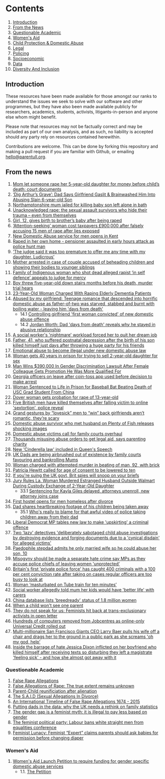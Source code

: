 # Contents

1. [Introduction](#introduction)
2. [From the News](#fromthenews)
3. [Questionable Academic](#questionableacademic)
4. [Women's Aid](#womensaid)
5. [Child Protection & Domestic Abuse](ChildProtection.md)
6. [Legal](Legal.md)
7. [Policing](Policing.md)
8. [Socioeconomic](Socioeconomic.md)
9. [Data](Data.md)
10. [Diversity And Inclusion](Diversity_And_Inclusion.md)
## Introduction <a name="introduction"></a>
These resources have been made available for those amongst our ranks to understand the issues we seek to solve with our software and other programmes, but they have also been made available publicly for researchers, academics, students, activists, litigants-in-person and anyone else whom might benefit. 

Please note that resources may not be factually correct and may be included as part of our own analysis, and as such, no liability is accepted should any party rely on resources contained herewithin.

Contributions are welcome. This can be done by forking this repository and making a pull request if you are familiar with Github, or emailing hello@parentull.org.

## From the news <a name="fromthenews"></a>
1. [Mom let someone rape her 5-year-old daughter for money before child’s death: court documents](https://www.pennlive.com/nation-world/2021/12/mom-let-someone-rape-her-5-year-old-daughter-for-money-before-childs-death-court-documents.html)
2. [‘Dig Arthur’s Grave’: Dad Says Girlfriend Gaslit & Brainwashed Him Into Abusing Slain 6-year-old Son](https://www.crimeonline.com/2021/11/22/dig-arthurs-grave-dad-says-girlfriend-gaslit-brainwashed-him-into-abusing-slain-6-year-old-son/)
3. [Northamptonshire mum jailed for killing baby son left alone in bath](https://www.bbc.co.uk/news/uk-england-northamptonshire-56860846)
4. [Unacknowledged rape: the sexual assault survivors who hide their trauma – even from themselves](https://www.theguardian.com/society/2021/aug/26/unacknowledged-the-sexual-assault-survivors-who-hide-their-trauma-even-from-themselves)
5. [Girl, 12, gives birth to brother’s baby after being raped](https://metro.co.uk/2021/11/04/wales-girl-12-gives-birth-to-brothers-baby-after-being-raped-15540275/?ico=related-posts#metro-comments-container)
6. [‘Attention-seeking’ woman cost taxpayers £900,000 after falsely accusing 15 men of rape after lies exposed](https://www.thesun.co.uk/news/4313763/woman-falsely-accused-rape-15-men-is-jailed/)
7. [New Domestic Abuse service for men opens in Kent](https://www.charitytoday.co.uk/new-domestic-abuse-service-for-men-opens-in-kent/)
8. [Raped in her own home - pensioner assaulted in early hours attack as police hunt man](https://www.express.co.uk/news/uk/1520321/Gloucester-news-police-hunt-man-after-rape)
9. [‘The judge said it was too premature to offer me any time with my daughter. Ludicrous’](https://www.irishtimes.com/culture/film/the-judge-said-it-was-too-premature-to-offer-me-any-time-with-my-daughter-ludicrous-1.4679657)
10. [Mother arrested in case of couple accused of beheading children and showing their bodies to younger siblings](https://www.independent.co.uk/news/world/americas/crime/arizona-parents-decapitating-teen-children-b1930036.html)
11. [Family of Indigenous woman who shot dead alleged rapist ‘in self defence’ appeals to judge for mercy](https://www.independent.co.uk/news/world/americas/crime/maddesyn-feorge-shot-rapist-washington-b1937312.html)
12. [Boy threw five-year-old down stairs months before his death, murder trial hears](https://www.mysocialworknews.com/article/boy-threw-five-year-old-down-stairs-months-before-his-death-murder-trial-hears)
13. [23-Year-Old Woman Charged With Raping Elderly Dementia Patients](https://policetribune.com/23-year-old-woman-charged-with-raping-elderly-dementia-patients/)
14. [Abused by my girlfriend: Teenage romance that descended into horrific domestic abuse as father-of-two was starved, stabbed and burnt with boiling water - leaving him 'days from death'](https://www.dailymail.co.uk/femail/article-6696389/BBC-Three-Abused-Girlfriend-Alex-Skeel-recalls-Jordan-Worths-abuse.html)
    - 14.1 [Controlling girlfriend 'first woman convicted' of new domestic abuse offence](https://www.telegraph.co.uk/news/2018/04/16/controlling-girlfriend-first-woman-convicted-new-domestic-abuse/)
    - 14.2 [Jordan Worth: Dad 'days from death' reveals why he stayed in abusive relationship](https://www.mirror.co.uk/news/uk-news/jordan-worth-dad-days-death-14030190)
15. [A social worker's 'nightmare' workload forced her to quit her dream job](https://www.hulldailymail.co.uk/news/health/social-workers-nightmare-workload-forced-2367324.amp)
16. [Father, 41, who suffered postnatal depression after the birth of his son killed himself just days after throwing a huge party for his friends](https://www.dailymail.co.uk/news/article-5735169/amp/Father-41-suffering-postnatal-depression-killed-days-throwing-party.html)
17. [Emotional abuse to become illegal under new domestic abuse law](https://www.bbc.co.uk/news/newsbeat-30098611)
18. [Woman gets 40 years in prison for trying to sell 2-year-old daughter for sex ](https://nypost.com/2018/07/13/woman-gets-40-years-in-prison-for-trying-to-sell-2-year-old-daughter-for-sex/)
19. [Man Wins $390,000 In Gender Discrimination Lawsuit After Female Colleague Gets Promotion He Was More Qualified For](https://www.newsweek.com/man-wins-gender-discrimination-lawsuit-after-woman-gets-promotion-he-wanted-853795)
20. [Georgia officers on leave after coin-toss app used before decision to make arrest ](https://www.nbcnews.com/news/us-news/georgia-officers-leave-over-after-coin-toss-used-decision-make-n891306)
21. [Woman Sentenced to Life in Prison for Baseball Bat Beating Death of USC Grad Student From China ](https://www.nbclosangeles.com/news/national-international/usc-student-china-killing-murder/48089/)
22. [Dover woman gets probation for rape of 13-year-old](https://eu.delawareonline.com/story/news/local/2017/01/12/dover-woman-given-probation-rape-13-year-old-boy/96492386/)
23. [Five British men have killed themselves after falling victim to online 'sextortion', police reveal](https://www.independent.co.uk/news/uk/crime/blackmail-online-sextortion-suicides-videos-photos-sexual-police-advice-a8337016.html)
24. [Grand gestures by “lovesick” men to “win” back girlfriends aren’t romantic, they’re scary](https://www.newstatesman.com/politics/2018/04/grand-gestures-lovesick-men-win-back-girlfriends-aren-t-romantic-they-re)
25. [Domestic abuse survivor who met husband on Plenty of Fish releases shocking images](https://www.cambridge-news.co.uk/news/cambridge-news/domestic-abuse-survivor-clare-law-14135286)
26. [Domestic abuse victims call for family courts overhaul](https://www.bbc.co.uk/news/uk-wales-44374556)
27. [Thousands misusing abuse orders to get legal aid, says parenting charity](https://www.bbc.co.uk/news/education-44628179)
28. [New 'Cinderella law' included in Queen's Speech](https://www.bbc.co.uk/news/uk-27693587)
29. [UK Dads are being airbrushed out of existence by family courts favouring and bankrolling Mums](https://inews.co.uk/opinion/uk-fathers-airbrushed-existence-family-courts-favouring-bankrolling-mothers-123539)
30. [Woman charged with attempted murder in beating of man, 92, with brick](https://www.cbsnews.com/amp/news/laquisha-jones-rodolfo-rodriguez-attempted-murder-beating-man-92-brick/)
31. [Patricia Hewitt called for age of consent to be lowered to ten](https://www.telegraph.co.uk/news/politics/labour/10666875/Patricia-Hewitt-called-for-age-of-consent-to-be-lowered-to-ten.html)
32. [If you're suing the UK govt, Brit spies will snoop on your briefs](https://www.theregister.com/2014/11/07/british_government_spying_on_lawyers/)
33. [Jury Rules La. Woman Murdered Estranged Husband Outside Walmart During Custody Exchange of 2-Year-Old Daughter](https://people.com/crime/jury-says-la-woman-murdered-estranged-husband-outside-walmart-during-custody-fight-over-daughter/)
    - 33.1 [Sentencing for Kayla Giles delayed, attorneys unenroll, new attorney joins case](https://www.kalb.com/2022/03/28/sentencing-kayla-giles-delayed-attorneys-unenroll-new-attorney-joins-case/) 
34. [First hostel opens for men homeless after divorce](https://www.thetimes.co.uk/article/italian-husbands-left-homeless-by-divorce-judges-9p37ctg7f)
35. [Dad shares heartbreaking footage of his children being taken away](https://www.plymouthherald.co.uk/news/local-news/dad-shares-heartbreaking-footage-children-1976948)
    - 35.1 [Who's really to blame for that awful video of police taking children away from their dad](https://www.plymouthherald.co.uk/news/news-opinion/police-take-children-dad-video-1983326)
36. [Liberal Democrat MP tables new law to make 'upskirting' a criminal offence](https://www.independent.co.uk/news/uk/politics/upskirting-lib-dem-mp-new-law-international-womens-day-wera-hobhouse-sexual-harassment-a8246316.html)
37. [Two 'lazy' detectives 'deliberately sabotaged child abuse investigations by destroying evidence and forging documents due to a 'cynical disdain' for alleged victims'](https://www.dailymail.co.uk/news/article-6602607/Essex-Detectives-destroyed-evidence-child-abuse-investigations-dropped.html)
38. [Paedophile stepdad admits he only married wife so he could abuse her son, 10](https://www.mirror.co.uk/news/world-news/paedophile-stepdad-admits-only-married-13934194)
39. [Misogyny should be made a separate hate crime say MPs as they accuse police chiefs of leaving women 'unprotected'](https://www.dailymail.co.uk/news/article-6588195/MPs-say-misogyny-separate-hate-crime-accuse-police-leaving-women-unprotected.html)
40. [Britain's first 'private police force' has caught 400 criminals with a 100 per cent conviction rate after taking on cases regular officers are too busy to look at](https://www.dailymail.co.uk/news/article-5346699/First-private-police-force-caught-400-criminals.html)
41. [Woman ‘masturbated on Tube train for ten minutes’](https://courtnewsuk.co.uk/woman-masturbated-on-tube-train-for-ten-minutes/)
42. [Social worker allegedly told mum her kids would have 'better life' with carers](https://www.hulldailymail.co.uk/news/health/social-worker-allegedly-told-mum-2613205.amp)
43. [China database lists 'breedready' status of 1.8 million women](https://www.theguardian.com/world/2019/mar/11/china-database-lists-breedready-status-of-18-million-women)
44. [When a child won't see one parent](https://www.bbc.co.uk/news/education-45448100)
45. [They do not speak for us: Feminists hit back at trans-exclusionary activists in open letter](https://www.thenational.scot/news/17472564.not-speak-us-feminists-hit-back-trans-exclusionary-activists-open-letter/)
46. [Hundreds of computers removed from Jobcentres as online-only Universal Credit rolled out](https://www.independent.co.uk/news/uk/home-news/computers-jobcentre-universal-credit-internet-access-benefits-online-jobseekers-a8803971.html?amp=)
47. [Multi-millionaire San Francisco Giants CEO Larry Baer pulls his wife off a chair and drags her to the ground in a public park as she screams 'oh my god, help'](https://www.dailymail.co.uk/news/article-6762657/Shocking-moment-multi-millionaire-San-Francisco-Giants-CEO-Larry-Baer-drags-wife-ground.html)
48. [Inside the barrage of hate Jessica Dixon inflicted on her boyfriend who killed himself after receiving texts so disturbing they left a magistrate 'feeling sick' - and how she almost got away with it](https://www.dailymail.co.uk/news/melbourne/article-10694241/Jessica-Dixon-repeatedly-urged-boyfriend-Tyrone-Reith-Myers-kill-did.html#l1tiwbcf1t8jw7188hp)
### Questionable Academic <a name="questionableacademic"></a>
1. [False Rape Allegations](https://archive.org/details/FalseRapeAllegations/page/n3/mode/2up)
2. [False Allegations of Rape: The true extent remains unknown](https://www.centreformalepsychology.com/male-psychology-magazine-listings/false-allegations-of-rape-the-true-extent-remains-unknown)
3. [Parent-Child reunificiation after alienation](https://www.psychologytoday.com/gb/blog/co-parenting-after-divorce/201305/parent-child-reunification-after-alienation)
4. [The S.A.I.D (Sexual Allegations In Divorce)](https://www.deltabravo.net/cms/plugins/content/content.php?content.318)
5. [An International Timeline of False Rape Allegations 1674 - 2015](https://www.falserapetimeline.org/a-false-rape-timeline-intro.html)
6. [Putting dads in the data: why the UK needs a rethink on family statistics](http://www.fatherhoodinstitute.org/2018/dads-in-the-data-why-the-uk-needs-a-statistical-rethink/)
7. [The gender gap is a feminist myth: it is illegal to pay less based on gender](https://womenagainstfeminismuk.wordpress.com/2017/12/22/the-gender-gap-is-a-feminist-myth-it-is-illegal-to-pay-less-based-on-gender/)
8. [The feminist political party: Labour bans white straight men from equalities conference](https://womenagainstfeminismuk.wordpress.com/2018/02/12/the-feminist-political-party-labour-bans-white-straight-men-from-equalities-conference/)
9. [Feminist Lunacy: Feminist “Expert” claims parents should ask babies for permission before changing diaper](https://womenagainstfeminismuk.wordpress.com/2018/05/12/feminist-lunacy-feminist-expert-claims-parents-should-ask-babies-for-permission-before-changing-diaper/)
### Women's Aid <a name="womensaid"></a>
1. [Women's Aid Launch Petition to require funding for gender specific domestic abuse services](https://www.womensaid.org.uk/international-womens-day-womens-aid-launches-petition-to-require-local-authorities-to-fund-womens-domestic-abuse-services/)
    - 1.1. [The Petition](https://petition.parliament.uk/petitions/577718)
 
